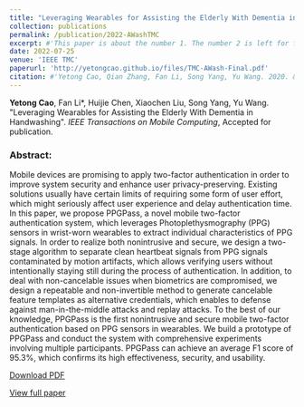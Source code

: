 ```yaml
---
title: "Leveraging Wearables for Assisting the Elderly With Dementia in Handwashing"
collection: publications
permalink: /publication/2022-AWashTMC
excerpt: #'This paper is about the number 1. The number 2 is left for future work.'
date: 2022-07-25
venue: 'IEEE TMC'
paperurl: 'http://yetongcao.github.io/files/TMC-AWash-Final.pdf'
citation: #'Yetong Cao, Qian Zhang, Fan Li, Song Yang, Yu Wang. 2020. &quot;EarAce: Empowering Versatile Acoustic Sensing via Earable Active Noise Cancellation Platform.&quot; <i>Proceedings of the ACM on Interactive, Mobile, Wearable and Ubiquitous Technologies</i>. 7(2), 1-23.'
---
```

**Yetong Cao**, Fan Li*, Huijie Chen, Xiaochen Liu, Song Yang, Yu Wang. "Leveraging Wearables for Assisting the Elderly With Dementia in Handwashing". _IEEE Transactions on Mobile Computing_, Accepted for publication.

### Abstract:
Mobile devices are promising to apply two-factor authentication in order to improve system security and enhance user privacy-preserving. Existing solutions usually have certain limits of requiring some form of user effort, which might seriously affect user experience and delay authentication time. In this paper, we propose PPGPass, a novel mobile two-factor authentication system, which leverages Photoplethysmography (PPG) sensors in wrist-worn wearables to extract individual characteristics of PPG signals. In order to realize both nonintrusive and secure, we design a two-stage algorithm to separate clean heartbeat signals from PPG signals contaminated by motion artifacts, which allows verifying users without intentionally staying still during the process of authentication. In addition, to deal with non-cancelable issues when biometrics are compromised, we design a repeatable and non-invertible method to generate cancelable feature templates as alternative credentials, which enables to defense against man-in-the-middle attacks and replay attacks. To the best of our knowledge, PPGPass is the first nonintrusive and secure mobile two-factor authentication based on PPG sensors in wearables. We build a prototype of PPGPass and conduct the system with comprehensive experiments involving multiple participants. PPGPass can achieve an average F1 score of 95.3%, which confirms its high effectiveness, security, and usability.

[<ins>Download PDF</ins>](../files/TMC-AWash-Final.pdf)

[<ins>View full paper</ins>](https://ieeexplore.ieee.org/abstract/document/9839489)
